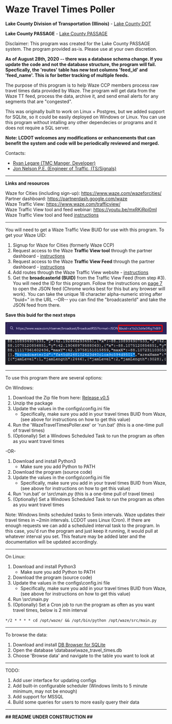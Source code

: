 # Waze Travel Times Poller
**Lake County Division of Transportation (Illinois)** - [Lake County DOT](https://www.lakecountyil.gov/transportation)

**Lake County PASSAGE** - [Lake County PASSAGE](https://www.lakecountypassage.com)

Disclaimer: This program was created for the Lake County PASSAGE system. The program provided as-is. Please use at your own discretion.

**As of August 28th, 2020 -- there was a database schema change. If you update the code and not the database structure,
the program will fail. Specfically, the 'routes' table has new text columns 'feed_id' and 'feed_name'. This is for better tracking of
multiple feeds.**

The purpose of this program is to help Waze CCP members process raw travel times data
provided by Waze. The program will get data from the Waze TT feed, process the data, archive it,
and send email alerts for any segments that are "congested".

This was originally built to work on Linux + Postgres, but we added support for SQLite, 
so it could be easily deployed on Windows or Linux. You can use this program without intalling any other dependecies or programs and it does not require a SQL server.

**Note: LCDOT welcomes any modifications or enhancements that can benefit the system and code will be 
periodically reviewed and merged.**

Contacts:
- [Ryan Legare (TMC Manger, Developer)](mailto:rlegare@lakecountyil.gov?subject=[GitHub%20Waze%20TT%20Poller]) 
- [Jon Nelson P.E. (Engineer of Traffic, ITS/Signals)](mailto:jpnelson@lakecountyil.govsubject=[GitHub%20Waze%20TT%20Poller])

---

**Links and resources**

Waze for Cities (including sign-up): https://www.waze.com/wazeforcities/ \
Partner dashboard: https://partnerdash.google.com/waze \
Waze Traffic View: https://www.waze.com/trafficview/ \
Waze Traffic View tool and feed webinar: https://youtu.be/mxRKiRpi0mI \
Waze Traffic View tool and feed [instructions](https://github.com/lakecountypassage/WazeTravelTimesPoller/blob/master/docs/Traffic%20View%20Tool%20and%20Feed.pdf)

---

You will need to get a Waze Traffic View BUID for use with this program.
To get your Waze UID:
1. Signup for Waze for Cities (formerly Waze CCP)
2. Request access to the Waze **Traffic View tool** through the partner dashboard - [instructions](https://github.com/lakecountypassage/WazeTravelTimesPoller/blob/master/docs/Traffic%20View%20Tool%20and%20Feed.pdf)
3. Request access to the Waze **Traffic View Feed** through the partner dashboard - [instructions](https://github.com/lakecountypassage/WazeTravelTimesPoller/blob/master/docs/Traffic%20View%20Tool%20and%20Feed.pdf)
4. Add routes through the Waze Traffic View website - [instructions](https://github.com/lakecountypassage/WazeTravelTimesPoller/blob/master/docs/Traffic%20View%20Tool%20and%20Feed.pdf)
6. Get the **broadcasterId (BUID)** from the Traffic View Feed (from step #3). You will need the ID for this program. Follow the instructions on [page 7](https://github.com/lakecountypassage/WazeTravelTimesPoller/blob/master/docs/Traffic%20View%20Tool%20and%20Feed.pdf) to open the JSON feed (Chrome works best for this but any browser will work). You can take the unique 18 character alpha-numeric string after "buid=" in the URL --OR-- you can find the "broadcasterId" and take the JSON feed from there.

**Save this buid for the next steps**

![buid](https://github.com/lakecountypassage/WazeTravelTimesPoller/blob/master/docs/buid.png)


![broadcasterId](https://github.com/lakecountypassage/WazeTravelTimesPoller/blob/master/docs/broadcasterId.png)

---

To use this program there are several options:

On Windows:
1. Download the Zip file from here: [Release v0.5](https://github.com/lakecountypassage/WazeTravelTimesPoller/releases/download/0.5/WazeTravelTimesPoller.zip)
2. Unzip the package
3. Update the values in the configs\config.ini file
    - Specifically, make sure you add in your travel times BUID from Waze, 
        (see above for instructions on how to get this value)
4. Run the 'WazeTravelTimesPoller.exe' or 'run.bat' (this is a one-time pull of travel times)
5. (Optionally) Set a Windows Scheduled Task to run the program as often as you want travel times

-OR-

1. Download and install Python3
    - Make sure you add Python to PATH
2. Download the program (source code)
3. Update the values in the configs\config.ini file
    - Specifically, make sure you add in your travel times BUID from Waze, 
        (see above for instructions on how to get this value)
4. Run 'run.bat' or \src\main.py (this is a one-time pull of travel times)
5. (Optionally) Set a Windows Scheduled Task to run the program as often as you want travel times

Note: Windows limits scheduled tasks to 5min intervals. Waze updates their travel times in ~2min intervals. LCDOT uses Linux (Cron). If there are enough requests we can add a scheduled interval task to the program. In this case, you'd run the program and just keep it running, it would pull at whatever interval you set. This feature may be added later and the documentation will be updated accordingly. 

---

On Linux:
1. Download and install Python3
    - Make sure you add Python to PATH
2. Download the program (source code)
3. Update the values in the configs\config.ini file
    - Specifically, make sure you add in your travel times BUID from Waze, 
        (see above for instructions on how to get this value)
4. Run \src\main.py
5. (Optionally) Set a Cron job to run the program as often as you want travel times, below is 2 min interval

`*/2 * * * * cd /opt/waze/ && /opt/bin/python /opt/waze/src/main.py`

---

To browse the data:
1. Download and install [DB Browser for SQLite](https://sqlitebrowser.org/)
2. Open the database \database\waze_travel_times.db
3. Choose 'Browse data' and navigate to the table you want to look at

---

TODO:
1. Add user interface for updating configs
2. Add built-in configurable scheduler (Windows limits to 5 minute minimum, may not be enough)
3. Add support for MSSQL
4. Build some queries for users to more easily query their data

---

**## README UNDER CONSTRUCTION ##**
